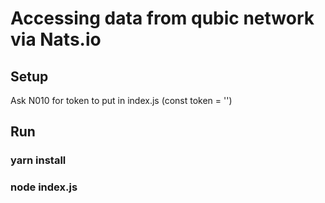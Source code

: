 # Accessing data from qubic network via Nats.io

## Setup
Ask N010 for token to put in index.js (const token = '')

## Run
### yarn install
### node index.js
